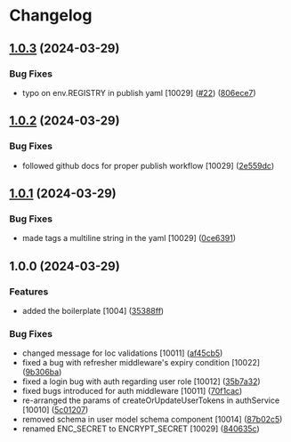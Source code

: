 # Changelog

## [1.0.3](https://github.com/LunarMoonDev/user-location/compare/v1.0.2...v1.0.3) (2024-03-29)


### Bug Fixes

* typo on env.REGISTRY in publish yaml [10029] ([#22](https://github.com/LunarMoonDev/user-location/issues/22)) ([806ece7](https://github.com/LunarMoonDev/user-location/commit/806ece77cd3057f72ca961e038a854770c95de6e))

## [1.0.2](https://github.com/LunarMoonDev/user-location/compare/v1.0.1...v1.0.2) (2024-03-29)


### Bug Fixes

* followed github docs for proper publish workflow [10029] ([2e559dc](https://github.com/LunarMoonDev/user-location/commit/2e559dc9f792a1368d1ea262e0105e0a632e3729))

## [1.0.1](https://github.com/LunarMoonDev/user-location/compare/v1.0.0...v1.0.1) (2024-03-29)


### Bug Fixes

* made tags a multiline string in the yaml [10029] ([0ce6391](https://github.com/LunarMoonDev/user-location/commit/0ce6391fb84e702ef713a486ba73976cd982bfa4))

## 1.0.0 (2024-03-29)


### Features

* added the boilerplate [1004] ([35388ff](https://github.com/LunarMoonDev/user-location/commit/35388ffc09ef3320d99b88d4bdc7150e8c79f627))


### Bug Fixes

* changed message for loc validations [10011] ([af45cb5](https://github.com/LunarMoonDev/user-location/commit/af45cb523a245d2f46024a44887abb005e1426d8))
* fixed a bug with refresher middleware's expiry condition [10022] ([9b306ba](https://github.com/LunarMoonDev/user-location/commit/9b306ba5eb62a41d675086fb0212ce3fd5020a38))
* fixed a login bug with auth regarding user role [10012] ([35b7a32](https://github.com/LunarMoonDev/user-location/commit/35b7a323c923c3de2e6dec288dc7e018e02565b9))
* fixed bugs introduced for auth middleware [10011] ([70f1cac](https://github.com/LunarMoonDev/user-location/commit/70f1cac2136885f25cd499160af89c15cc2dadb8))
* re-arranged the params of createOrUpdateUserTokens in authService [10010] ([5c01207](https://github.com/LunarMoonDev/user-location/commit/5c01207fb5d08012446254ad232cb12377ef5647))
* removed schema in user model schema component [10014] ([87b02c5](https://github.com/LunarMoonDev/user-location/commit/87b02c50f7711435fd6f01d305a301a3bd8a3b89))
* renamed ENC_SECRET to ENCRYPT_SECRET [10029] ([840635c](https://github.com/LunarMoonDev/user-location/commit/840635cea95745b96b29b24b0e4d85cc1555b93b))
